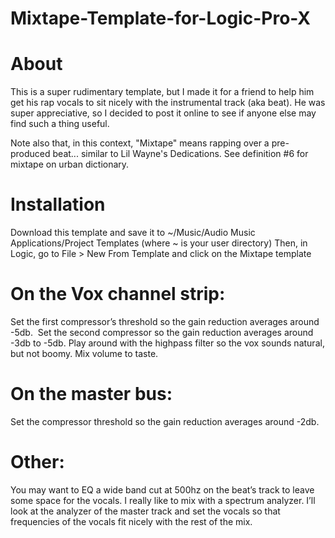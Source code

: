 # Mixtape-Template-for-Logic-Pro-X
# About
This is a super rudimentary template, but I made it for a friend to help him get his rap vocals to sit nicely with the instrumental track (aka beat). He was super appreciative, so I decided to post it online to see if anyone else may find such a thing useful.

Note also that, in this context, "Mixtape" means rapping over a pre-produced beat... similar to Lil Wayne's Dedications. See definition #6 for mixtape on urban dictionary.

# Installation
Download this template and save it to ~/Music/Audio Music Applications/Project Templates
(where ~ is your user directory)
Then, in Logic, go to File > New From Template and click on the Mixtape template


# On the Vox channel strip:
Set the first compressor’s threshold so the gain reduction averages around -5db. 
Set the second compressor so the gain reduction averages around -3db to -5db.
Play around with the highpass filter so the vox sounds natural, but not boomy.
Mix volume to taste.

# On the master bus:
Set the compressor threshold so the gain reduction averages around -2db.



# Other:
You may want to EQ a wide band cut at 500hz on the beat’s track to leave some space for the vocals.
I really like to mix with a spectrum analyzer. I’ll look at the analyzer of the master track and set the vocals so that frequencies of the vocals fit nicely with the rest of the mix. 
